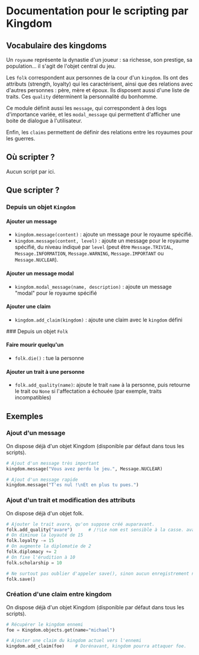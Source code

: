 Documentation pour le scripting par Kingdom
=======================

Vocabulaire des kingdoms
-----------------------
Un `royaume` représente la dynastie d'un joueur : sa richesse, son prestige, sa population... il s'agit de l'objet central du jeu.

Les `folk` correspondent aux personnes de la cour d'un `kingdom`. Ils ont des attributs (strength, loyalty) qui les caractérisent, ainsi que des relations avec d'autres personnes : père, mère et époux.
Ils disposent aussi d'une liste de traits. Ces `quality` déterminent la personnalité du bonhomme.

Ce module définit aussi les `message`, qui correspondent à des logs d'importance variée, et les `modal_message` qui permettent d'afficher une boite de dialogue à l'utilisateur.

Enfin, les `claims` permettent de définir des relations entre les royaumes pour les guerres.

Où scripter ?
-------------
Aucun script par ici.


Que scripter ?
---------------

### Depuis un objet `Kingdom`
#### Ajouter un message

* `kingdom.message(content)` : ajoute un message pour le royaume spécifié.
* `kingdom.message(content, level)` : ajoute un message pour le royaume spécifié, du niveau indiqué par `level` (peut être `Message.TRIVIAL`, `Message.INFORMATION`, `Message.WARNING`, `Message.IMPORTANT` ou `Message.NUCLEAR`).


#### Ajouter un message modal
* `kingdom.modal_message(name, description)` : ajoute un message "modal" pour le royaume spécifié

#### Ajouter une claim
* `kingdom.add_claim(kingdom)` : ajoute une claim avec le `kingdom` défini


### Depuis un objet `Folk`
#### Faire mourir quelqu'un
* `folk.die()` : tue la personne

#### Ajouter un trait à une personne
* `folk.add_quality(name)`: ajoute le trait `name` à la personne, puis retourne le trait ou `None` si l'affectation a échouée (par exemple, traits incompatibles)

Exemples
-------------
### Ajout d'un message
On dispose déjà d'un objet Kingdom (disponible par défaut dans tous les scripts).

```python
# Ajout d'un message très important
kingdom.message("Vous avez perdu le jeu.", Message.NUCLEAR)

# Ajout d'un message rapide
kingdom.message("T'es nul !\nEt en plus tu pues.")
```

### Ajout d'un trait et modification des attributs
On dispose déjà d'un objet folk.

```python
# Ajouter le trait avare, qu'on suppose créé auparavant.
folk.add_quality("avare")      # /!\Le nom est sensible à la casse. avare =/= Avare.
# On diminue la loyauté de 15
folk.loyalty -= 15 
# On augmente la diplomatie de 2
folk.diplomacy += 2 
# On fixe l'érudition à 10
folk.scholarship = 10

# Ne surtout pas oublier d'appeler save(), sinon aucun enregistrement n'est effectué. 
folk.save()
```

### Création d'une claim entre kingdom
On dispose déjà d'un objet Kingdom (disponible par défaut dans tous les scripts).

```python
# Récupérer le kingdom ennemi
foe = Kingdom.objects.get(name="michael")

# Ajouter une claim du kingdom actuel vers l'ennemi
kingdom.add_claim(foe)    # Dorénavant, kingdom pourra attaquer foe.
```
